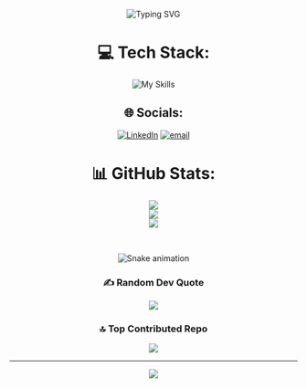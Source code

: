 <div align="center">

![Typing SVG](https://readme-typing-svg.demolab.com?font=Fira+Code&weight=500&size=30&pause=1000&color=0DF75C&width=435&lines=Hi+There!!!;I+am+Rohit+Nair+P+!)

# 💻 Tech Stack:
![My Skills](https://skillicons.dev/icons?i=html,css,js,react,nodejs,mongodb,py,vscode,vite,netlify,github,apple,bash,linkedin,gmail,instagram)

## 🌐 Socials:
[![LinkedIn](https://img.shields.io/badge/LinkedIn-%230077B5.svg?logo=linkedin&logoColor=white)](https://www.linkedin.com/in/rohit-nair-p-7a535b251/)
[![email](https://img.shields.io/badge/Email-D14836?logo=gmail&logoColor=white)](mailto:rohitnairmuttathethu@gmail.com) 

# 📊 GitHub Stats:
![](https://github-readme-stats.vercel.app/api?username=Vegapunk-debug&theme=dark&hide_border=false&include_all_commits=false&count_private=false)<br/>
![](https://nirzak-streak-stats.vercel.app/?user=Vegapunk-debug&theme=dark&hide_border=false)<br/>
![](https://github-readme-stats.vercel.app/api/top-langs/?username=Vegapunk-debug&theme=dark&hide_border=false&include_all_commits=false&count_private=false&layout=compact)

<br clear="both">

![Snake animation](https://raw.githubusercontent.com/maurodesouza/maurodesouza/output/snake.svg)

### ✍️ Random Dev Quote
![](https://quotes-github-readme.vercel.app/api?type=horizontal&theme=radical)

### 🔝 Top Contributed Repo
![](https://github-contributor-stats.vercel.app/api?username=Vegapunk-debug&limit=5&theme=dark&combine_all_yearly_contributions=true)

---

[![](https://visitcount.itsvg.in/api?id=Vegapunk-debug&icon=2&color=1)](https://visitcount.itsvg.in)

</div>

